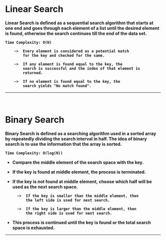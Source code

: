 # <b>Linear Search

 Linear Search is defined as a sequential search algorithm that starts at one end and goes through each element of a list until the desired element is found, otherwise the search continues till the end of the data set.
 
 ```Time Complexity: O(N)```

        ->  Every element is considered as a potential match
            for the key and checked for the same.

        ->  If any element is found equal to the key, the
            search is successful and the index of that element is
            returned.

        ->  If no element is found equal to the key, the
            search yields "No match found".

- - -
<br/>

# <b>Binary Search

Binary Search is defined as a searching algorithm used in a sorted array by repeatedly dividing the search interval in half. The idea of binary search is to use the information that the array is sorted.

 ```Time Complexity: O(log(N))```

- Compare the middle element of the search space with the key.
- If the key is found at middle element, the process is terminated.
- If the key is not found at middle element, choose which half will be used as the next search space.

        ->  If the key is smaller than the middle element, then
            the left side is used for next search.

        ->  If the key is larger than the middle element, then
            the right side is used for next search.

- This process is continued until the key is found or the total search space is exhausted.

- - -
